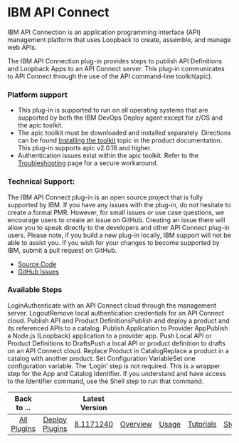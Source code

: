 
# IBM API Connect

IBM API Connection is an application programming interface (API) management platform that uses Loopback to create, assemble, and manage web APIs.

The IBM API Connection plug-in provides steps to publish API Definitions and Loopback Apps to an API Connect server. This plug-in communicates to API Connect through the use of the API command-line toolkit(apic).

### Platform support

* This plug-in is supported to run on all operating systems that are supported by both the IBM DevOps Deploy agent except for z/OS and the apic toolkit.
* The apic toolkit must be downloaded and installed separately. Directions can be found [Installing the toolkit](https://www.ibm.com/support/knowledgecenter/SSMNED_5.0.0/com.ibm.apic.toolkit.doc/tapim_cli_install.html) topic in the product documentation. This plug-in supports apic v2.0.18 and higher.
* Authentication issues exist within the apic toolkit. Refer to the [Troubleshooting](https://urbancode.github.io/IBM-UCx-PLUGIN-DOCS/UCD/apiconnect/troubleshooting.html) page for a secure workaround.

### Technical Support:

The IBM API Connect plug-in is an open source project that is fully supported by IBM. If you have any issues with the plug-in, do not hesitate to create a formal PMR. However, for small issues or use case questions, we encourage users to create an issue on GitHub. Creating an issue there will allow you to speak directly to the developers and other API Connect plug-in users. Please note, if you build a new plug-in locally, IBM support will not be able to assist you. If you wish for your changes to become supported by IBM, submit a pull request on GitHub.

* [Source Code](https://github.com/IBM-UrbanCode/IBM-API-Connect-UCD)
* [GitHub Issues](https://github.com/IBM-UrbanCode/IBM-API-Connect-UCD/issues)


### Available Steps

LoginAuthenticate with an API Connect cloud through the management server. LogoutRemove local authentication credentials for an API Connect cloud. Publish API and Product DefinitionsPublish and deploy a product and its referenced APIs to a catalog. Publish Application to Provider AppPublish a Node.js (Loopback) application to a provider app. Push Local API or Product Definitions to DraftsPush a local API or product definition to drafts on an API Connect cloud. Replace Product in CatalogReplace a product in a catalog with another product. Set Configuration VariableSet one configuration variable. The ‘Login’ step is not required. This is a wrapper step for the App and Catalog Identifier. If you understand and have access to the Identifier command, use the Shell step to run that command.



|Back to ...||Latest Version|||||||
| :---: | :---: | :---: | :---: | :---: | :---: | :---: | :---: | :---: |
|[All Plugins](../../index.md)|[Deploy Plugins](../README.md)|[8.1171240](https://raw.githubusercontent.com/UrbanCode/IBM-UCD-PLUGINS/main/files/apiconnect/ucd-apiconnect-8.1171240.zip)|[Overview](overview.md)|[Usage](usage.md)|[Tutorials](tutorials.md)|[Steps](steps.md)|[Troubleshooting](troubleshooting.md)|[Downloads](downloads.md)|
